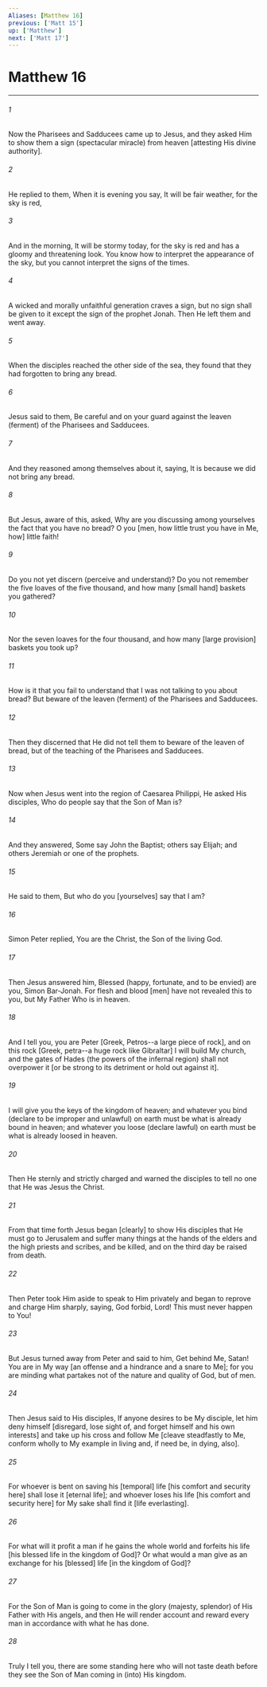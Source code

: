 ```yaml
---
Aliases: [Matthew 16]
previous: ['Matt 15']
up: ['Matthew']
next: ['Matt 17']
---
```

# Matthew 16

***


###### 1 


Now the Pharisees and Sadducees came up to Jesus, and they asked Him to show them a sign (spectacular miracle) from heaven [attesting His divine authority]. 


###### 2 


He replied to them, When it is evening you say, It will be fair weather, for the sky is red, 


###### 3 


And in the morning, It will be stormy today, for the sky is red and has a gloomy and threatening look. You know how to interpret the appearance of the sky, but you cannot interpret the signs of the times. 


###### 4 


A wicked and morally unfaithful generation craves a sign, but no sign shall be given to it except the sign of the prophet Jonah. Then He left them and went away. 


###### 5 


When the disciples reached the other side of the sea, they found that they had forgotten to bring any bread. 


###### 6 


Jesus said to them, Be careful and on your guard against the leaven (ferment) of the Pharisees and Sadducees. 


###### 7 


And they reasoned among themselves about it, saying, It is because we did not bring any bread. 


###### 8 


But Jesus, aware of this, asked, Why are you discussing among yourselves the fact that you have no bread? O you [men, how little trust you have in Me, how] little faith! 


###### 9 


Do you not yet discern (perceive and understand)? Do you not remember the five loaves of the five thousand, and how many [small hand] baskets you gathered? 


###### 10 


Nor the seven loaves for the four thousand, and how many [large provision] baskets you took up? 


###### 11 


How is it that you fail to understand that I was not talking to you about bread? But beware of the leaven (ferment) of the Pharisees and Sadducees. 


###### 12 


Then they discerned that He did not tell them to beware of the leaven of bread, but of the teaching of the Pharisees and Sadducees. 


###### 13 


Now when Jesus went into the region of Caesarea Philippi, He asked His disciples, Who do people say that the Son of Man is? 


###### 14 


And they answered, Some say John the Baptist; others say Elijah; and others Jeremiah or one of the prophets. 


###### 15 


He said to them, But who do you [yourselves] say that I am? 


###### 16 


Simon Peter replied, You are the Christ, the Son of the living God. 


###### 17 


Then Jesus answered him, Blessed (happy, fortunate, and to be envied) are you, Simon Bar-Jonah. For flesh and blood [men] have not revealed this to you, but My Father Who is in heaven. 


###### 18 


And I tell you, you are Peter [Greek, Petros--a large piece of rock], and on this rock [Greek, petra--a huge rock like Gibraltar] I will build My church, and the gates of Hades (the powers of the infernal region) shall not overpower it [or be strong to its detriment or hold out against it]. 


###### 19 


I will give you the keys of the kingdom of heaven; and whatever you bind (declare to be improper and unlawful) on earth must be what is already bound in heaven; and whatever you loose (declare lawful) on earth must be what is already loosed in heaven. 


###### 20 


Then He sternly and strictly charged and warned the disciples to tell no one that He was Jesus the Christ. 


###### 21 


From that time forth Jesus began [clearly] to show His disciples that He must go to Jerusalem and suffer many things at the hands of the elders and the high priests and scribes, and be killed, and on the third day be raised from death. 


###### 22 


Then Peter took Him aside to speak to Him privately and began to reprove and charge Him sharply, saying, God forbid, Lord! This must never happen to You! 


###### 23 


But Jesus turned away from Peter and said to him, Get behind Me, Satan! You are in My way [an offense and a hindrance and a snare to Me]; for you are minding what partakes not of the nature and quality of God, but of men. 


###### 24 


Then Jesus said to His disciples, If anyone desires to be My disciple, let him deny himself [disregard, lose sight of, and forget himself and his own interests] and take up his cross and follow Me [cleave steadfastly to Me, conform wholly to My example in living and, if need be, in dying, also]. 


###### 25 


For whoever is bent on saving his [temporal] life [his comfort and security here] shall lose it [eternal life]; and whoever loses his life [his comfort and security here] for My sake shall find it [life everlasting]. 


###### 26 


For what will it profit a man if he gains the whole world and forfeits his life [his blessed life in the kingdom of God]? Or what would a man give as an exchange for his [blessed] life [in the kingdom of God]? 


###### 27 


For the Son of Man is going to come in the glory (majesty, splendor) of His Father with His angels, and then He will render account and reward every man in accordance with what he has done. 


###### 28 


Truly I tell you, there are some standing here who will not taste death before they see the Son of Man coming in (into) His kingdom.
